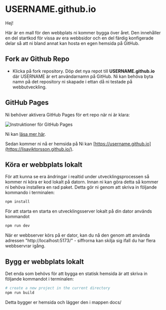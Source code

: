 # USERNAME.github.io

Hej! 

Här är en mall för den webbplats ni kommer bygga över året. Den innehåller en del startkod för vissa av era webbsidor och en del färdig konfigerade delar så att ni bland annat kan hosta en egen hemsida på GitHub. 


## Fork av Github Repo

- Klicka på fork repository. Döp det nya repot till **USERNAME.github.io** där USERNAME är ert användarnamn på GitHub. Ni kan behöva byta namn på det repository ni skapade i ettan då ni testade på webbutveckling.




## GitHub Pages

Ni behöver aktivera GitHub Pages för ert repo när ni är klara:

![Instruktioner för GitHub Pages](github_pages.png "GitHub Pages Instruction")

Ni kan [läsa mer här](https://pages.github.com/).

Sedan kommer ni nå er hemsida på Ni kan [https://username.github.io](https://lisaviktorsson.github.io/).


## Köra er webbplats lokalt

För att kunna se era ändringar i realtid under utvecklingsprocessen så kommer ni köra er kod lokalt på datorn. Innan ni kan göra detta så kommer ni behöva installera en rad paket. Detta gör ni genom att skriva in följande kommando i terminalen:
```bash
npm install
```

För att starta en starta en utvecklingsserver lokalt på din dator används kommandot 

```bash
npm run dev
```

När er webbserver körs på er dator, kan du nå den genom att använda adressen "http://localhost:5173/" - siffrorna kan skilja sig ifall du har flera webbservrar igång. 

## Bygg er webbplats lokalt


Det enda som behövs för att bygga en statisk hemsida är att skriva in följande kommandot i terminalen:

```bash
# create a new project in the current directory
npm run build
```

Detta bygger er hemsida och lägger den i mappen docs/